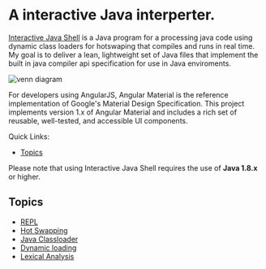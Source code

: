 # A interactive Java interperter.

[Interactive Java Shell](https://github.com/tcsiwula/interactive_java_shell) is a Java program for a
processing java code using dynamic class loaders for hotswaping that compiles and runs in real time. My
goal is to deliver a lean, lightweight set of Java files that implement the built in java compiler api specification for use in Java enviroments.

![venn diagram](https://cloud.githubusercontent.com/assets/210413/5077572/30dfc2f0-6e6a-11e4-9723-07c918128f4f.png)

For developers using AngularJS, Angular Material is the reference implementation of Google's Material Design Specification. This project implements version 1.x of Angular Material and includes a rich set of reusable, well-tested, and accessible UI components.

Quick Links:

*  [Topics](#topics)


Please note that using Interactive Java Shell requires the use of **Java 1.8.x** or higher. 

## <a name="topics"></a> Topics

*  [REPL](https://en.wikipedia.org/wiki/Read%E2%80%93eval%E2%80%93print_loop)
*  [Hot Swapping](https://en.wikipedia.org/wiki/Hot_swapping)
*  [Java Classloader](https://en.wikipedia.org/wiki/Java_Classloader)
*  [Dynamic loading](https://en.wikipedia.org/wiki/Dynamic_loading)
*  [Lexical Analysis](https://en.wikipedia.org/wiki/Lexical_analysis)


